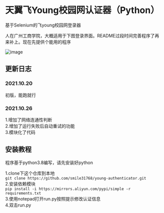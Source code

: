 # 天翼飞Young校园网认证器（Python）
基于Selenium的飞young校园网登录器

人在广州工商学院，大概适用于下图登录界面。README过段时间完善程序了再来补上。现在先提供个能用的程序

![image](https://user-images.githubusercontent.com/60568280/138116103-2bdfcc72-b6e6-4206-8a1d-7e83e1689bd4.png)

## 更新日志
### 2021.10.20
初版，能跑就行
### 2021.10.26
1.增加了网络连通性判断<br>
2.增加了运行失败后自动重试的功能<br>
3.模块化了代码<br>
## 安装教程
程序基于python3.8编写，请先安装好python

1.clone下这个仓库到本地<br>
```git clone https://github.com/smile31768/young-authenticator.git ```<br>
2.安装依赖模块<br>
```pip install -i https://mirrors.aliyun.com/pypi/simple -r requirements.txt```<br>
3.使用notepad打开run.py按照提示修改认证信息<br>
4.双击run.py
